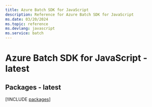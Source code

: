 ```yaml
---
title: Azure Batch SDK for JavaScript
description: Reference for Azure Batch SDK for JavaScript
ms.date: 03/20/2024
ms.topic: reference
ms.devlang: javascript
ms.service: batch
---
```

# Azure Batch SDK for JavaScript - latest
## Packages - latest
[!INCLUDE [packages](batch-index.md)]